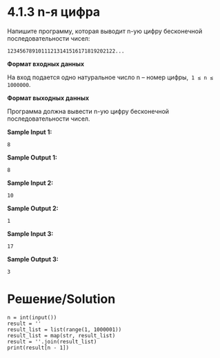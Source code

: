 # 4.1.3 n-я цифра
Напишите программу, которая выводит n-ую цифру бесконечной последовательности чисел:

`12345678910111213141516171819202122...`

**Формат входных данных**

На вход подается одно натуральное число n – номер цифры,` 1 ≤ n ≤ 1000000`.

**Формат выходных данных**

Программа должна вывести n-ую цифру бесконечной последовательности чисел.

**Sample Input 1:**
```
8
```
**Sample Output 1:**
```
8
```
**Sample Input 2:**
```
10
```
**Sample Output 2:**
```
1
```
**Sample Input 3:**
```
17
```
**Sample Output 3:**
```
3
```
# Решение/Solution

```
n = int(input())
result = ''
result_list = list(range(1, 1000001))
result_list = map(str, result_list)
result = ''.join(result_list)
print(result[n - 1])
```
